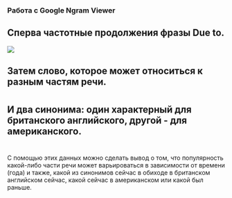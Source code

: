 ### Работа с Google Ngram Viewer
## Сперва частотные продолжения фразы Due to. 
![](https://sun9-3.userapi.com/c840636/v840636110/70003/iv_lqJiJuzU.jpg)
## Затем слово, которое может относиться к разным частям речи. 
# 
## И два синонима: один характерный для британского английского, другой - для американского.
# 

С помощью этих данных можно сделать вывод о том, что популярность какой-либо части речи может варьироваться в зависимости от времени (года) и также, какой из синонимов сейчас в обиходе в британском английском сейчас, какой сейчас в американском или какой был раньше. 
